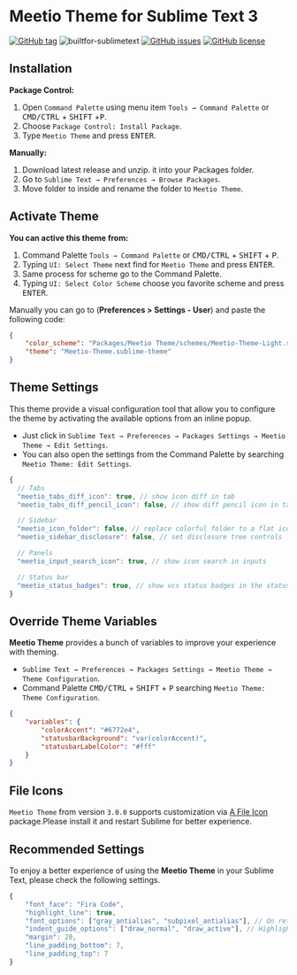 # Meetio Theme for Sublime Text 3


[![GitHub tag](https://img.shields.io/github/release/meetio-theme/sublime-meetio-theme.svg?style=for-the-badge)](https://github.com/meetio-theme/sublime-meetio-theme/releases)
![builtfor-sublimetext](https://img.shields.io/badge/built_for_sublimetext-3179-e79330?style=for-the-badge&logo=sublime-text)
[![GitHub issues](https://img.shields.io/github/issues/meetio-theme/sublime-meetio-theme.svg?style=for-the-badge)](https://github.com/meetio-theme/sublime-meetio-theme/issues)
[![GitHub license](https://img.shields.io/badge/license-MIT-blue.svg?style=for-the-badge)](https://github.com/meetio-theme/sublime-meetio-theme/blob/master/LICENSE)

## Installation

**Package Control:**

1. Open `Command Palette` using menu item `Tools → Command Palette` or <kbd>CMD/CTRL</kbd> + <kbd>SHIFT</kbd> +<kbd>P</kbd>.
2. Choose `Package Control: Install Package`.
3. Type `Meetio Theme` and press <kbd>ENTER</kbd>.

**Manually:**

1. Download latest release and unzip. it into your Packages folder.
2. Go to `Sublime Text → Preferences → Browse Packages`.
3. Move folder to inside and rename the folder to `Meetio Theme`.

## Activate Theme

**You can active this theme from:**

1. Command Palette `Tools → Command Palette` or <kbd>CMD/CTRL</kbd> + <kbd>SHIFT</kbd> + <kbd>P</kbd>.
2. Typing `UI: Select Theme` next find for `Meetio Theme` and press <kbd>ENTER</kbd>.
3. Same process for scheme go to the Command Palette.
4. Typing `UI: Select Color Scheme` choose you favorite scheme and press <kbd>ENTER</kbd>.

Manually you can go to (**Preferences > Settings - User**) and paste the following code:

```json
{
    "color_scheme": "Packages/Meetio Theme/schemes/Meetio-Theme-Light.sublime-color-scheme",
    "theme": "Meetio-Theme.sublime-theme"
}
```

## Theme Settings

This theme provide a visual configuration tool that allow you to configure the theme by activating the available options from an inline popup.

-   Just click in `Sublime Text → Preferences → Packages Settings → Meetio Theme → Edit Settings`.
-   You can also open the settings from the Command Palette by searching `Meetio Theme: Edit Settings`.

```js
{
  // Tabs
  "meetio_tabs_diff_icon": true, // show icon diff in tab
  "meetio_tabs_diff_pencil_icon": false, // show diff pencil icon in tab

  // Sidebar
  "meetio_icon_folder": false, // replace colorful folder to a flat icon folder
  "meetio_sidebar_disclosure": false, // set disclosure tree controls

  // Panels
  "meetio_input_search_icon": true, // show icon search in inputs

  // Status bar
  "meetio_status_badges": true, // show vcs status badges in the status bar
}
```

## Override Theme Variables

**Meetio Theme** provides a bunch of variables to improve your experience with theming.

-   `Sublime Text → Preferences → Packages Settings → Meetio Theme → Theme Configuration`.
-   Command Palette <kbd>CMD/CTRL</kbd> + <kbd>SHIFT</kbd> + <kbd>P</kbd> searching `Meetio Theme: Theme Configuration`.

```json
{
    "variables": {
        "colorAccent": "#6772e4",
        "statusbarBackground": "var(colorAccent)",
        "statusbarLabelColor": "#fff"
    }
}
```

## File Icons

`Meetio Theme` from version `3.0.0` supports customization via [A File Icon](https://github.com/SublimeText/AFileIcon) package.Please install it and restart Sublime for better experience.


## Recommended Settings

To enjoy a better experience of using the **Meetio Theme** in your Sublime Text, please check the following settings.

```js
{
    "font_face": "Fira Code",
    "highlight_line": true,
    "font_options": ["gray_antialias", "subpixel_antialias"], // On retina Mac & Windows
    "indent_guide_options": ["draw_normal", "draw_active"], // Highlight active indent
    "margin": 20,
    "line_padding_bottom": 7,
    "line_padding_top": 7
}
```
